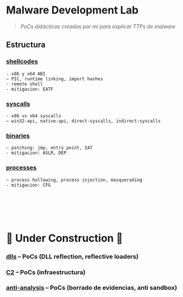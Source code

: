 # Malware Development Lab

> *PoCs didácticas creadas por mí para explicar TTPs de malware*

## Estructura

### [shellcodes](./shellcodes/)       
    - x86 y x64 ABI
    – PIC, runtime linking, import hashes
    - remote shell
    - mitigacion: EATF

### [syscalls](./syscalls/)           
    - x86 vs x64 syscalls
    – win32-api, native-api, direct-syscalls, indirect-syscalls

### [binaries](./binaries/)           
    – patching: jmp, entry point, IAT
    - mitigacion: ASLR, DEP

### [processes](./processes/)         
    – process hollowing, process injection, masquerading
    - mitigacion: CFG

<br>
<br>
<br>
<br>

# 🚧 Under Construction 🚧

### [dlls](./dlls/)                   – PoCs (DLL reflection, reflective loaders)
### [C2](./C2/)                       – PoCs (infraestructura)
### [anti-analysis](./anti-analysis/) – PoCs (borrado de evidencias, anti sandbox)
